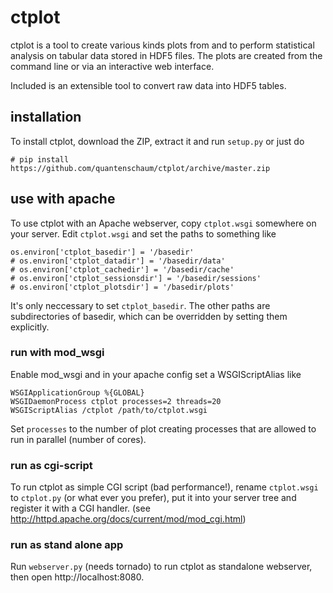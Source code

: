 # ctplot

ctplot is a tool to create various kinds plots from and to perform
statistical analysis on tabular data stored in HDF5 files. The plots
are created from the command line or via an interactive web interface.

Included is an extensible tool to convert raw data into HDF5 tables.

## installation
To install ctplot, download the ZIP, extract it and run `setup.py` or just do

    # pip install https://github.com/quantenschaum/ctplot/archive/master.zip
  
  
## use with apache
To use ctplot with an Apache webserver, copy `ctplot.wsgi` somewhere on your server.
Edit `ctplot.wsgi` and set the paths to something like

    os.environ['ctplot_basedir'] = '/basedir'
    # os.environ['ctplot_datadir'] = '/basedir/data'
    # os.environ['ctplot_cachedir'] = '/basedir/cache'
    # os.environ['ctplot_sessionsdir'] = '/basedir/sessions'
    # os.environ['ctplot_plotsdir'] = '/basedir/plots'

It's only neccessary to set `ctplot_basedir`. The other paths are subdirectories of basedir, which can be overridden by setting them explicitly.

### run with mod_wsgi
Enable mod_wsgi and in your apache config set a WSGIScriptAlias like

    WSGIApplicationGroup %{GLOBAL}
    WSGIDaemonProcess ctplot processes=2 threads=20
    WSGIScriptAlias /ctplot /path/to/ctplot.wsgi
    
Set `processes` to the number of plot creating processes that are allowed to run in parallel (number of cores).

### run as cgi-script
To run ctplot as simple CGI script (bad performance!), rename `ctplot.wsgi` to `ctplot.py` (or what ever you prefer), put it into your server tree and register it with a CGI handler. (see http://httpd.apache.org/docs/current/mod/mod_cgi.html)

### run as stand alone app
Run `webserver.py` (needs tornado) to run ctplot as standalone webserver, then open http://localhost:8080.

